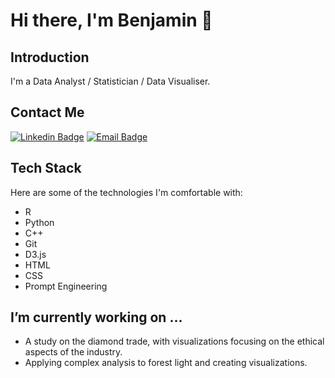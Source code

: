 # Hi there, I'm Benjamin 👋

## Introduction

I'm a Data Analyst / Statistician / Data Visualiser. 

## Contact Me

[![Linkedin Badge](https://img.shields.io/badge/-LinkedIn-blue?style=flat&logo=Linkedin&logoColor=white)]([[https://www.linkedin.com/in/your-linkedin-profile/](https://www.linkedin.com/in/benjamin-e/)](https://www.linkedin.com/in/benjamin-e/))
[![Email Badge](https://img.shields.io/badge/-Email-c14438?style=flat&logo=Gmail&logoColor=white)](Email@Ben-Analytics.com)

## Tech Stack

Here are some of the technologies I'm comfortable with:

- R
- Python
- C++
- Git
- D3.js
- HTML
- CSS
- Prompt Engineering

## I’m currently working on ...

- A study on the diamond trade, with visualizations focusing on the ethical aspects of the industry.
- Applying complex analysis to forest light and creating visualizations.

<!--
**PixelInsight/PixelInsight** is a ✨ _special_ ✨ repository because its `README.md` (this file) appears on your GitHub profile.

Here are some ideas to get you started:

- 🔭 I’m currently working on ...
- 🌱 I’m currently learning ...
- 👯 I’m looking to collaborate on ...
- 🤔 I’m looking for help with ...
- 💬 Ask me about ...
- 📫 How to reach me: ...
- 😄 Pronouns: ...
- ⚡ Fun fact: ...
-->
